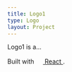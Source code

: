 ```yaml
---
title: Logo1
type: Logo
layout: Project
---
```


Logo1 is a...


Built with
<a href="https://facebook.github.io/react/">
  <img alt="" src="../assets/react.svg" width="16" height="16" />
  React
</a>.
